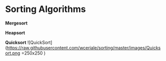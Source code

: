 # Sorting Algorithms
**Mergesort**

**Heapsort**

**Quicksort**
![QuickSort](https://raw.githubusercontent.com/wceriale/sorting/master/images/Quicksort.png =250x250 )
